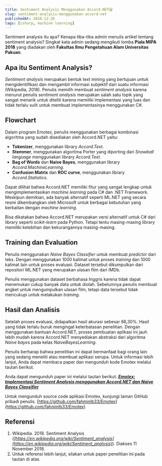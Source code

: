 ```yaml
---
title: Sentiment Analysis Menggunakan Accord.NET😁
slug: sentiment-analysis-menggunakan-accord-net
publishedAt: 2018-12-26
tags: [csharp, machine learning]
---
```


Sentiment analysis itu apa? Kenapa tiba-tiba admin menulis artikel tentang sentiment analysis? Singkat kata admin sedang mengikuti lomba **Piala MIPA 2018** yang diadakan oleh **Fakultas Ilmu Pengetahuan Alam Universitas Pakuan**.

## Apa itu Sentiment Analysis?

_Sentiment analysis_ merupakan bentuk text mining yang bertujuan untuk mengidentifikasi dan mengambil informasi subjektif dari suatu informasi (Wikipedia, 2018). Penulis memilih membuat _sentiment analysis_ karena menurut penulis _sentiment analysis_ merupakan salah satu topik yang sangat menarik untuk diteliti karena memiliki implementasi yang luas dan tidak terlalu sulit untuk membuat implementasinya menggunakan C#.

## Flowchart

Dalam program Emotex, penulis menggunakan berbagai kombinasi algoritma yang sudah disediakan oleh Accord.NET yaitu:

- **Tokenizer**, menggunakan library _Accord.Text_.
- **Stemmer**, menggunakan algoritma Porter yang diporting dari _Snowball language_ menggunakan library _Accord.Text_.
- **Bag of Words** dan **Naive Bayes**, menggunakan library _Accord.MachineLearning_.
- **Confusion Matrix** dan **ROC curve**, menggunakan library _Accord.Statistics_.

Dapat dilihat bahwa Accord.NET memiliki fitur yang sangat lengkap untuk mengimplementasikan _machine learning_ pada C# dan .NET Framework. Meskipun demikian, ada banyak alternatif seperti ML.NET yang secara resmi dikembangkan oleh Microsoft untuk berbagai kebutuhan yang berkaitan dengan _machine learning_.

Bisa dikatakan bahwa Accord.NET merupakan versi alternatif untuk C# dari library seperti _scikit-learn_ pada Python. Tetapi tentu masing-masing library memiliki kelebihan dan kekurangannya masing-masing.

## Training dan Evaluation

Penulis menggunakan _Naive Bayes Classifier_ untuk membuat _predictor_ dari teks. Dengan menggunakan 1000 kalimat untuk proses _training_ dan 1000 kalimat lain untuk proses evaluasi. Dataset tersebut dikumpulkan dari repositori ML.NET yang merupakan ulasan film dari IMDb.

Penulis menggunakan dataset berbahasa Inggris karena tidak dapat menemukan cukup banyak data untuk diolah. Sebelumnya penulis membuat angket untuk mengumpulkan ulasan film, tetapi data tersebut tidak mencukupi untuk melakukan _training_.

## Hasil dan Analisis

Setelah proses evaluasi, didapatkan hasil akurasi sebesar 66,30%. Hasil yang tidak terlalu buruk mengingat keterbatasan penelitian. Dengan menggunakan bantuan Accord.NET, proses pembuatan aplikasi ini jauh lebih mudah karena Accord.NET menyediakan abstraksi dari algoritma _Naive bayes_ pada kelas _NaiveBayesLearning_.

Penulis berharap bahwa penelitian ini dapat bermanfaat bagi orang lain yang sedang meneliti atau membuat aplikasi serupa. Untuk informasi lebih lanjut, Anda dapat membaca paper dan mengunduh kode Emotex melalui tautan berikut.

Anda dapat mengunduh paper ini melalui tautan berikut.
[_**Emotex: Implementasi Sentiment Analysis menggunakan Accord.NET dan Naive Bayes Classifier**_](https://www.researchgate.net/publication/347485448_Emotex_Implementasi_Sentiment_Analysis_menggunakan_AccordNET_dan_Naive_Bayes_Classifier)

Untuk mengunduh source code aplikasi Emotex, kunjungi laman GitHub pribadi penulis.
[https://github.com/fahminlb33/Emotex](https://github.com/fahminlb33/Emotex)

## Referensi

1. Wikipedia. 2018. Sentiment Analysis (_[https://en.wikipedia.org/wiki/Sentiment_analysis](https://en.wikipedia.org/wiki/Sentiment_analysis)_). Diakses 11 November 2018.
2. Untuk referensi lebih lanjut, silakan untuk paper penelitian ini pada tautan di atas.

